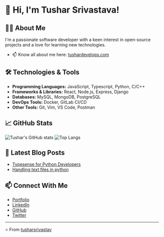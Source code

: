 # 👋 Hi, I'm Tushar Srivastava!

## 🧑‍💻 About Me
I'm a passionate software developer with a keen interest in open-source projects and a love for learning new technologies.

- 📫 Know all about me here: [tushardevelops.com](https://tushardevelops.com/)

## 🛠️ Technologies & Tools
- **Programming Languages:** JavaScript, Typescript, Python, C/C++
- **Frameworks & Libraries:** React, Node.js, Express, Django
- **Databases:** MySQL, MongoDB, PostgreSQL
- **DevOps Tools:** Docker, GitLab CI/CD
- **Other Tools:** Git, Vim, VS Code, Postman

## 📈 GitHub Stats
![Tushar's GitHub stats](https://github-readme-stats.vercel.app/api?username=tusharsrivastav&hide=contribs&show_icons=true&theme=radical#gh-dark-mode-only)
![Top Langs](https://github-readme-stats.vercel.app/api/top-langs/?username=tusharsrivastav&layout=compact&show_icons=true&theme=radical#gh-dark-mode-only)

## 📝 Latest Blog Posts
<!-- BLOG-POST-LIST:START -->
- [Typesense for Python Developers](https://tusharsrivastava.hashnode.dev/typesense-for-python-developers-an-easy-introduction)
- [Handling text files in python](https://tusharsrivastava.hashnode.dev/handling-text-files-in-python-an-easy-guide-for-beginners)
<!-- BLOG-POST-LIST:END -->

## 📫 Connect With Me
- [Portfolio](https://tushardevelops.com/)
- [LinkedIn](https://www.linkedin.com/in/tushar-srivastava-739009223/)
- [GitHub](https://github.com/tusharsrivastav)
- [Twitter](https://x.com/TusharS_23)

---
⭐️ From [tusharsrivastav](https://github.com/tusharsrivastav)
